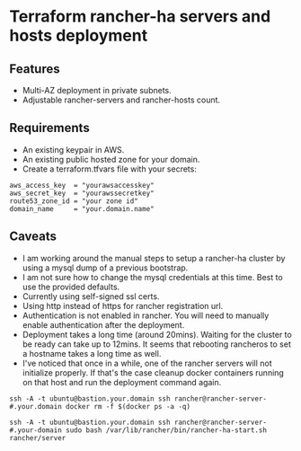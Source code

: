 # Terraform rancher-ha servers and hosts deployment

## Features

- Multi-AZ deployment in private subnets.
- Adjustable rancher-servers and rancher-hosts count.

## Requirements

- An existing keypair in AWS.
- An existing public hosted zone for your domain.
- Create a terraform.tfvars file with your secrets:
```
aws_access_key  = "yourawsaccesskey"
aws_secret_key  = "yourawssecretkey"
route53_zone_id = "your zone id"
domain_name     = "your.domain.name"
```


## Caveats

- I am working around the manual steps to setup a rancher-ha cluster by using a mysql dump of a previous bootstrap.
- I am not sure how to change the mysql credentials at this time. Best to use the provided defaults.
- Currently using self-signed ssl certs.
- Using http instead of https for rancher registration url.
- Authentication is not enabled in rancher. You will need to manually enable authentication after the deployment.
- Deployment takes a long time (around 20mins). Waiting for the cluster to be ready can take up to 12mins. It seems that rebooting rancheros to set a hostname takes
a long time as well.
- I've noticed that once in a while, one of the rancher servers will not initialize properly. If that's the case cleanup docker containers running on that host and run the deployment command again.

```
ssh -A -t ubuntu@bastion.your.domain ssh rancher@rancher-server-#.your.domain docker rm -f $(docker ps -a -q)

ssh -A -t ubuntu@bastion.your.domain ssh rancher@rancher-server-#.your-domain sudo bash /var/lib/rancher/bin/rancher-ha-start.sh rancher/server
```



